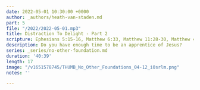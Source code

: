 ```yaml
---
date: 2022-05-01 10:30:00 +0000
author: _authors/heath-van-staden.md
part: 5
file: "/2022/2022-05-01.mp3"
title: Distraction To Delight - Part 2
scripture: Ephesians 5:15-16, Matthew 6:33, Matthew 11:28-30, Matthew 4:1
description: Do you have enough time to be an apprentice of Jesus?
series: _series/no-other-foundation.md
duration: '40:39'
length: 17
image: "/v1651578745/THUMB_No_Other_Foundations_04-12_i0srlm.png"
notes: ''

---
```

